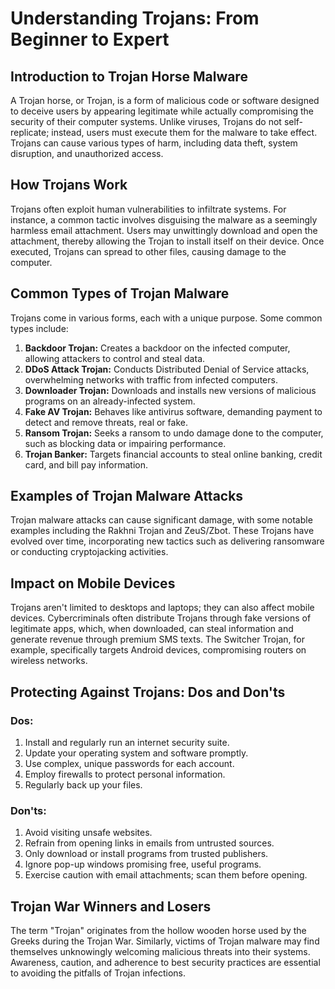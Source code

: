 # Understanding Trojans: From Beginner to Expert

## Introduction to Trojan Horse Malware

A Trojan horse, or Trojan, is a form of malicious code or software designed to deceive users by appearing legitimate while actually compromising the security of their computer systems. Unlike viruses, Trojans do not self-replicate; instead, users must execute them for the malware to take effect. Trojans can cause various types of harm, including data theft, system disruption, and unauthorized access.

## How Trojans Work

Trojans often exploit human vulnerabilities to infiltrate systems. For instance, a common tactic involves disguising the malware as a seemingly harmless email attachment. Users may unwittingly download and open the attachment, thereby allowing the Trojan to install itself on their device. Once executed, Trojans can spread to other files, causing damage to the computer.

## Common Types of Trojan Malware

Trojans come in various forms, each with a unique purpose. Some common types include:

1. **Backdoor Trojan:** Creates a backdoor on the infected computer, allowing attackers to control and steal data.
2. **DDoS Attack Trojan:** Conducts Distributed Denial of Service attacks, overwhelming networks with traffic from infected computers.
3. **Downloader Trojan:** Downloads and installs new versions of malicious programs on an already-infected system.
4. **Fake AV Trojan:** Behaves like antivirus software, demanding payment to detect and remove threats, real or fake.
5. **Ransom Trojan:** Seeks a ransom to undo damage done to the computer, such as blocking data or impairing performance.
6. **Trojan Banker:** Targets financial accounts to steal online banking, credit card, and bill pay information.

## Examples of Trojan Malware Attacks

Trojan malware attacks can cause significant damage, with some notable examples including the Rakhni Trojan and ZeuS/Zbot. These Trojans have evolved over time, incorporating new tactics such as delivering ransomware or conducting cryptojacking activities.

## Impact on Mobile Devices

Trojans aren't limited to desktops and laptops; they can also affect mobile devices. Cybercriminals often distribute Trojans through fake versions of legitimate apps, which, when downloaded, can steal information and generate revenue through premium SMS texts. The Switcher Trojan, for example, specifically targets Android devices, compromising routers on wireless networks.

## Protecting Against Trojans: Dos and Don'ts

### Dos:

1. Install and regularly run an internet security suite.
2. Update your operating system and software promptly.
3. Use complex, unique passwords for each account.
4. Employ firewalls to protect personal information.
5. Regularly back up your files.

### Don'ts:

1. Avoid visiting unsafe websites.
2. Refrain from opening links in emails from untrusted sources.
3. Only download or install programs from trusted publishers.
4. Ignore pop-up windows promising free, useful programs.
5. Exercise caution with email attachments; scan them before opening.

## Trojan War Winners and Losers

The term "Trojan" originates from the hollow wooden horse used by the Greeks during the Trojan War. Similarly, victims of Trojan malware may find themselves unknowingly welcoming malicious threats into their systems. Awareness, caution, and adherence to best security practices are essential to avoiding the pitfalls of Trojan infections.
